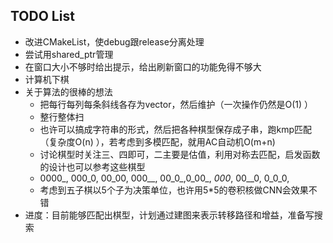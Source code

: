 ## TODO List
- 改进CMakeList，使debug跟release分离处理
- 尝试用shared_ptr管理
- 在窗口大小不够时给出提示，给出刷新窗口的功能免得不够大
- 计算机下棋
- 关于算法的很棒的想法
  - 把每行每列每条斜线各存为vector，然后维护（一次操作仍然是O(1) ）
  - 整行整体扫
  - 也许可以搞成字符串的形式，然后把各种棋型保存成子串，跑kmp匹配（复杂度O(n) ），若考虑到多模匹配，就用AC自动机O(m+n) 
  - 讨论棋型时关注三、四即可，二主要是估值，利用对称去匹配，启发函数的设计也可以参考这些棋型
  - 0000_, 000_0, 00_00, 000__, 00_0_,0_00_, _000_, 00__0, 0_0_0,
  - 考虑到五子棋以5个子为决策单位，也许用5*5的卷积核做CNN会效果不错
- 进度：目前能够匹配出棋型，计划通过建图来表示转移路径和增益，准备写搜索
